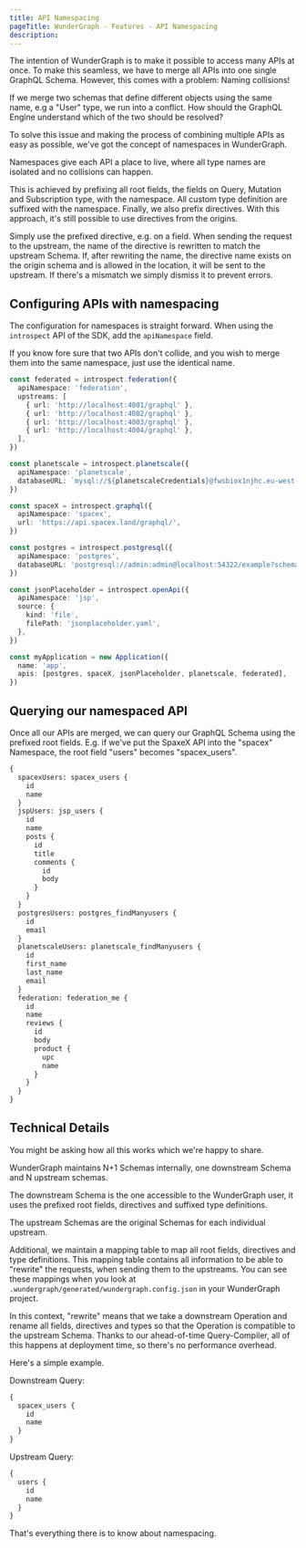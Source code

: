 ```yaml
---
title: API Namespacing
pageTitle: WunderGraph - Features - API Namespacing
description:
---
```


The intention of WunderGraph is to make it possible to access many APIs at once.
To make this seamless, we have to merge all APIs into one single GraphQL Schema.
However, this comes with a problem: Naming collisions!

If we merge two schemas that define different objects using the same name, e.g a "User" type,
we run into a conflict. How should the GraphQL Engine understand which of the two should be resolved?

To solve this issue and making the process of combining multiple APIs as easy as possible,
we've got the concept of namespaces in WunderGraph.

Namespaces give each API a place to live,
where all type names are isolated and no collisions can happen.

This is achieved by prefixing all root fields, the fields on Query, Mutation and Subscription type,
with the namespace. All custom type definition are suffixed with the namespace.
Finally, we also prefix directives. With this approach,
it's still possible to use directives from the origins.

Simply use the prefixed directive, e.g. on a field.
When sending the request to the upstream, the name of the directive is rewritten to match the upstream Schema.
If, after rewriting the name, the directive name exists on the origin schema and is allowed in the location,
it will be sent to the upstream.
If there's a mismatch we simply dismiss it to prevent errors.

## Configuring APIs with namespacing

The configuration for namespaces is straight forward.
When using the `introspect` API of the SDK,
add the `apiNamespace` field.

If you know fore sure that two APIs don't collide, and you wish to merge them into the same namespace,
just use the identical name.

```typescript
const federated = introspect.federation({
  apiNamespace: 'federation',
  upstreams: [
    { url: 'http://localhost:4001/graphql' },
    { url: 'http://localhost:4002/graphql' },
    { url: 'http://localhost:4003/graphql' },
    { url: 'http://localhost:4004/graphql' },
  ],
})

const planetscale = introspect.planetscale({
  apiNamespace: 'planetscale',
  databaseURL: `mysql://${planetscaleCredentials}@fwsbiox1njhc.eu-west-3.psdb.cloud/test?sslaccept=strict`,
})

const spaceX = introspect.graphql({
  apiNamespace: 'spacex',
  url: 'https://api.spacex.land/graphql/',
})

const postgres = introspect.postgresql({
  apiNamespace: 'postgres',
  databaseURL: 'postgresql://admin:admin@localhost:54322/example?schema=public',
})

const jsonPlaceholder = introspect.openApi({
  apiNamespace: 'jsp',
  source: {
    kind: 'file',
    filePath: 'jsonplaceholder.yaml',
  },
})

const myApplication = new Application({
  name: 'app',
  apis: [postgres, spaceX, jsonPlaceholder, planetscale, federated],
})
```

## Querying our namespaced API

Once all our APIs are merged,
we can query our GraphQL Schema using the prefixed root fields.
E.g. if we've put the SpaxeX API into the "spacex" Namespace,
the root field "users" becomes "spacex_users".

```graphql
{
  spacexUsers: spacex_users {
    id
    name
  }
  jspUsers: jsp_users {
    id
    name
    posts {
      id
      title
      comments {
        id
        body
      }
    }
  }
  postgresUsers: postgres_findManyusers {
    id
    email
  }
  planetscaleUsers: planetscale_findManyusers {
    id
    first_name
    last_name
    email
  }
  federation: federation_me {
    id
    name
    reviews {
      id
      body
      product {
        upc
        name
      }
    }
  }
}
```

## Technical Details

You might be asking how all this works which we're happy to share.

WunderGraph maintains N+1 Schemas internally,
one downstream Schema and N upstream schemas.

The downstream Schema is the one accessible to the WunderGraph user,
it uses the prefixed root fields, directives and suffixed type definitions.

The upstream Schemas are the original Schemas for each individual upstream.

Additional, we maintain a mapping table to map all root fields, directives and type definitions.
This mapping table contains all information to be able to "rewrite" the requests, when sending them to the upstreams.
You can see these mappings when you look at `.wundergraph/generated/wundergraph.config.json` in your WunderGraph project.

In this context, "rewrite" means that we take a downstream Operation and rename all fields, directives and types
so that the Operation is compatible to the upstream Schema.
Thanks to our ahead-of-time Query-Compiler, all of this happens at deployment time,
so there's no performance overhead.

Here's a simple example.

Downstream Query:

```graphql
{
  spacex_users {
    id
    name
  }
}
```

Upstream Query:

```graphql
{
  users {
    id
    name
  }
}
```

That's everything there is to know about namespacing.
